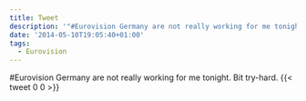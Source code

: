 ```yaml
---
title: Tweet
description: '"#Eurovision Germany are not really working for me tonight. Bit try-hard."'
date: '2014-05-10T19:05:40+01:00'
tags:
  - Eurovision
---
```

#Eurovision Germany are not really working for me tonight. Bit try-hard.
      {{< tweet 0 0 >}}
    
